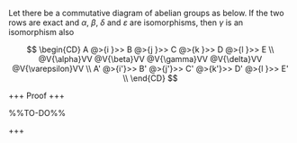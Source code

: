 Let there be a commutative diagram of abelian groups as below. If the two rows are exact and $\alpha$, $\beta$, $\delta$ and $\varepsilon$ are isomorphisms, then $\gamma$ is an isomorphism also

$$
\begin{CD}
A  @>{i }>>     B  @>{j }>>     C  @>{k }>>     D  @>{l }>>     E                   \\
@V{\alpha}VV    @V{\beta}VV     @V{\gamma}VV    @V{\delta}VV    @V{\varepsilon}VV   \\
A' @>{i'}>>     B' @>{j'}>>     C' @>{k'}>>     D' @>{l }>>     E'                  \\
\end{CD}
$$

+++
Proof
+++

%%TO-DO%%

+++